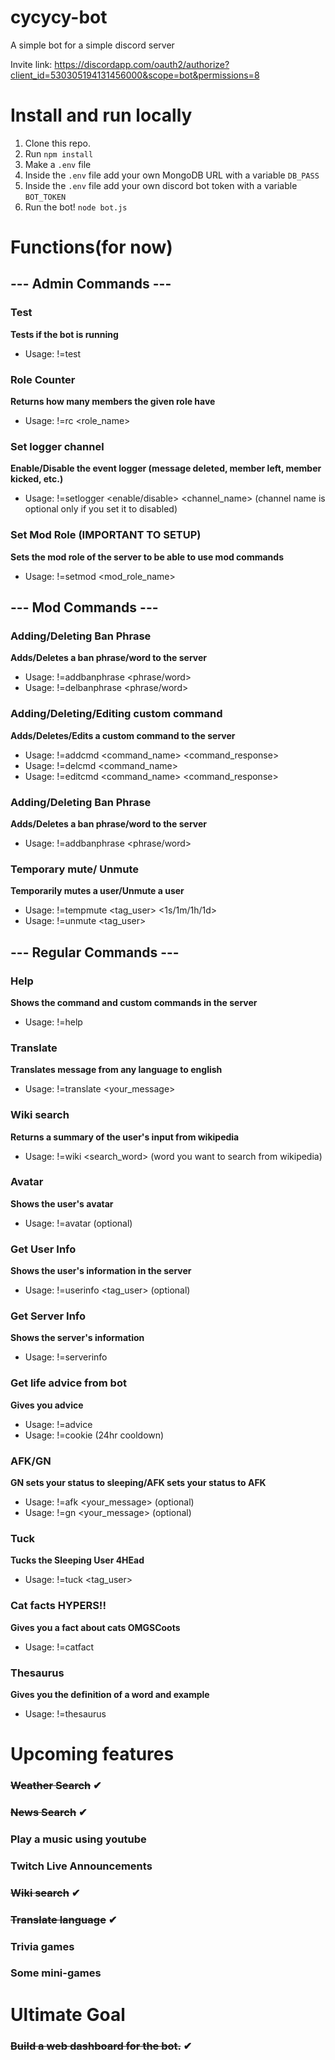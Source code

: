 # cycycy-bot
A simple bot for a simple discord server

Invite link: https://discordapp.com/oauth2/authorize?client_id=530305194131456000&scope=bot&permissions=8

# Install and run locally
1. Clone this repo.
2. Run ```npm install```
2. Make a ```.env``` file 
3. Inside the ```.env``` file add your own MongoDB URL with a variable ```DB_PASS```
3. Inside the ```.env``` file add your own discord bot token with a variable ```BOT_TOKEN```
4. Run the bot! ```node bot.js```

# Functions(for now)
## --- Admin Commands ---
  ### Test
  **Tests if the bot is running**
  * Usage: !=test
  
  ### Role Counter
  **Returns how many members the given role have**
  * Usage: !=rc <role_name>
  
  ### Set logger channel
  **Enable/Disable the event logger (message deleted, member left, member kicked, etc.)**
  * Usage: !=setlogger <enable/disable> <channel_name> (channel name is optional only if you set it to disabled)
  
   ### Set Mod Role **(IMPORTANT TO SETUP)**
  **Sets the mod role of the server to be able to use mod commands**
  * Usage: !=setmod <mod_role_name>
  
## --- Mod Commands ---
  ### Adding/Deleting Ban Phrase
  **Adds/Deletes a ban phrase/word to the server**
  * Usage: !=addbanphrase <phrase/word>
  * Usage: !=delbanphrase <phrase/word>
  
  ### Adding/Deleting/Editing custom command
  **Adds/Deletes/Edits a custom command to the server**
  * Usage: !=addcmd <command_name> <command_response>
  * Usage: !=delcmd <command_name>
  * Usage: !=editcmd <command_name> <command_response>
  
  ### Adding/Deleting Ban Phrase
  **Adds/Deletes a ban phrase/word to the server**
  * Usage: !=addbanphrase <phrase/word>
  
  ### Temporary mute/ Unmute
  **Temporarily mutes a user/Unmute a user**
  * Usage: !=tempmute <tag_user> <1s/1m/1h/1d>
  * Usage: !=unmute <tag_user>
  
## --- Regular Commands ---
  ### Help
  **Shows the command and custom commands in the server**
  * Usage: !=help
  
  ### Translate
  **Translates message from any language to english**
  * Usage: !=translate <your_message>

  ### Wiki search
  **Returns a summary of the user's input from wikipedia**
  * Usage: !=wiki <search_word> (word you want to search from wikipedia)

  ### Avatar
  **Shows the user's avatar**
  * Usage: !=avatar <user> (optional)

  ### Get User Info
  **Shows the user's information in the server**
  * Usage: !=userinfo <tag_user> (optional)
  
  ### Get Server Info
  **Shows the server's information**
  * Usage: !=serverinfo
  
  ### Get life advice from bot
  **Gives you advice**
  * Usage: !=advice
  * Usage: !=cookie (24hr cooldown)

  ### AFK/GN
  **GN sets your status to sleeping/AFK sets your status to AFK**
  * Usage: !=afk <your_message> (optional)
  * Usage: !=gn <your_message> (optional)
  
  ### Tuck
  **Tucks the Sleeping User 4HEad**
  * Usage: !=tuck <tag_user>
  
  ### Cat facts HYPERS!!
  **Gives you a fact about cats OMGSCoots**
  * Usage: !=catfact

  ### Thesaurus
  **Gives you the definition of a word and example**
  * Usage: !=thesaurus <word>


# Upcoming features
### ~~Weather Search~~ ✔
### ~~News Search~~ ✔
### Play a music using youtube
### Twitch Live Announcements
### ~~Wiki search~~ ✔
### ~~Translate language~~ ✔
### Trivia games
### Some mini-games

# Ultimate Goal
### ~~Build a web dashboard for the bot.~~ ✔

